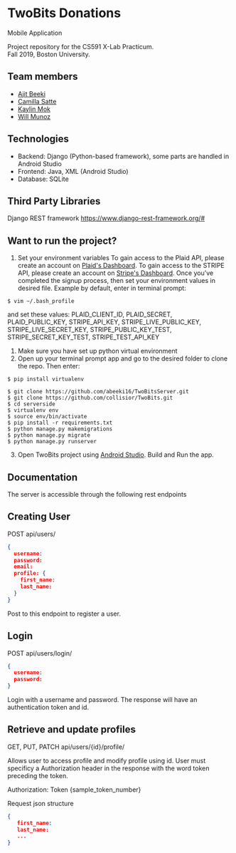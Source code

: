 # TwoBits Donations
Mobile Application

Project repository for the CS591 X-Lab Practicum. <br />
Fall 2019, Boston University.

## Team members
* [Ajit Beeki](https://github.com/abeeki16)
* [Camilla Satte](https://github.com/collisior)
* [Kaylin Mok](https://github.com/mhkaylyn)
* [Will Munoz](https://github.com/WillPower98)


## Technologies

* Backend: Django (Python-based framework), some parts are handled in Android Studio
* Frontend: Java, XML (Android Studio)
* Database: SQLite

## Third Party Libraries

Django REST framework
https://www.django-rest-framework.org/#


## Want to run the project?

1. Set your environment variables
To gain access to the Plaid API, please create an account on [Plaid's Dashboard](https://dashboard.plaid.com/signin). 
To gain access to the STRIPE API, please create an account on [Stripe's Dashboard](https://dashboard.stripe.com/login). 
Once you’ve completed the signup process, then set your environment values in desired file.
Example by default, enter in terminal prompt:

```
$ vim ~/.bash_profile
```

and set these values: PLAID_CLIENT_ID, PLAID_SECRET, PLAID_PUBLIC_KEY, STRIPE_API_KEY, STRIPE_LIVE_PUBLIC_KEY, STRIPE_LIVE_SECRET_KEY, STRIPE_PUBLIC_KEY_TEST, STRIPE_SECRET_KEY_TEST, STRIPE_TEST_API_KEY

1. Make sure you have set up python virtual environment
2. Open up your terminal prompt app and go to the desired folder to clone the repo. Then enter:

```
$ pip install virtualenv

$ git clone https://github.com/abeeki16/TwoBitsServer.git
$ git clone https://github.com/collisior/TwoBits.git
$ cd serverside
$ virtualenv env
$ source env/bin/activate
$ pip install -r requirements.txt
$ python manage.py makemigrations
$ python manage.py migrate
$ python manage.py runserver
```

3. Open TwoBits project using [Android Studio](https://developer.android.com/studio/install). Build and Run the app.

## Documentation

The server is accessible through the following rest endpoints

## Creating User

POST api/users/

```json
{
  username:
  password:
  email:
  profile: {
    first_name:
    last_name:
  }
}
```
Post to this endpoint to register a user.

## Login
POST api/users/login/

```json
{
  username:
  password:
}
```
Login with a username and password. The response will have an authentication token and id.

## Retrieve and update profiles 
GET, PUT, PATCH api/users/{id}/profile/

Allows user to access profile and modify profile using id. User must specificy a Authorization header in the response with the word token preceding the token.

Authorization: Token {sample_token_number}

Request json structure

```json
{
   first_name:
   last_name:
   ...
}
```




